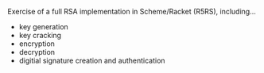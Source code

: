 Exercise of a full RSA implementation in Scheme/Racket (R5RS), including...
* key generation
* key cracking
* encryption
* decryption
* digitial signature creation and authentication
